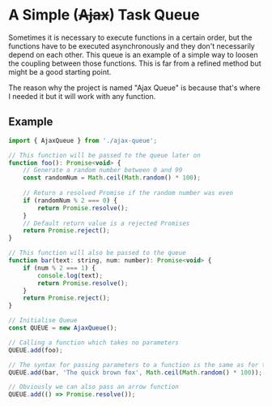 # A Simple (~~Ajax~~) Task Queue

Sometimes it is necessary to execute functions in a certain order, but the functions have to be executed asynchronously and they don't necessarily depend on each other. This queue is an example of a simple way to loosen the coupling between those functions. This is far from a refined method but might be a good starting point.

The reason why the project is named "Ajax Queue" is because that's where I needed it but it will work with any function.

## Example

```javascript
import { AjaxQueue } from './ajax-queue';

// This function will be passed to the queue later on
function foo(): Promise<void> {
    // Generate a random number between 0 and 99
    const randomNum = Math.ceil(Math.random() * 100);
    
    // Return a resolved Promise if the random number was even
    if (randomNum % 2 === 0) {
        return Promise.resolve();
    }
    // Default return value is a rejected Promises
    return Promise.reject();
}

// This function will also be passed to the queue
function bar(text: string, num: number): Promise<void> {
    if (num % 2 === 1) {
        console.log(text);
        return Promise.resolve();
    }
    return Promise.reject();
}

// Initialise Queue
const QUEUE = new AjaxQueue();

// Calling a function which takes no parameters
QUEUE.add(foo); 

// The syntax for passing parameters to a function is the same as for the setIntervall() method
QUEUE.add(bar, 'The quick brown fox', Math.ceil(Math.random() * 100)); 

// Obviously we can also pass an arrow function
QUEUE.add(() => Promise.resolve());

```
